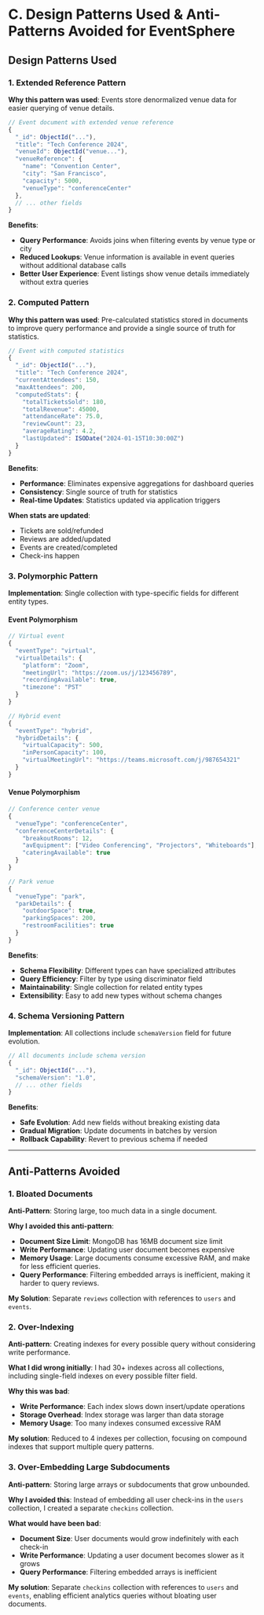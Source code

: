 # C. Design Patterns Used & Anti-Patterns Avoided for EventSphere

## Design Patterns Used

### 1. Extended Reference Pattern

**Why this pattern was used**: Events store denormalized venue data for easier querying of venue details.

```javascript
// Event document with extended venue reference
{
  "_id": ObjectId("..."),
  "title": "Tech Conference 2024",
  "venueId": ObjectId("venue..."),
  "venueReference": {
    "name": "Convention Center",
    "city": "San Francisco",
    "capacity": 5000,
    "venueType": "conferenceCenter"
  },
  // ... other fields
}
```

**Benefits**:
- **Query Performance**: Avoids joins when filtering events by venue type or city
- **Reduced Lookups**: Venue information is available in event queries without additional database calls
- **Better User Experience**: Event listings show venue details immediately without extra queries

### 2. Computed Pattern

**Why this pattern was used**: Pre-calculated statistics stored in documents to improve query performance and provide a single source of truth for statistics.

```javascript
// Event with computed statistics
{
  "_id": ObjectId("..."),
  "title": "Tech Conference 2024",
  "currentAttendees": 150,
  "maxAttendees": 200,
  "computedStats": {
    "totalTicketsSold": 180,
    "totalRevenue": 45000,
    "attendanceRate": 75.0,
    "reviewCount": 23,
    "averageRating": 4.2,
    "lastUpdated": ISODate("2024-01-15T10:30:00Z")
  }
}
```

**Benefits**:
- **Performance**: Eliminates expensive aggregations for dashboard queries
- **Consistency**: Single source of truth for statistics
- **Real-time Updates**: Statistics updated via application triggers

**When stats are updated**:
- Tickets are sold/refunded
- Reviews are added/updated
- Events are created/completed
- Check-ins happen

### 3. Polymorphic Pattern

**Implementation**: Single collection with type-specific fields for different entity types.

#### Event Polymorphism
```javascript
// Virtual event
{
  "eventType": "virtual",
  "virtualDetails": {
    "platform": "Zoom",
    "meetingUrl": "https://zoom.us/j/123456789",
    "recordingAvailable": true,
    "timezone": "PST"
  }
}

// Hybrid event
{
  "eventType": "hybrid",
  "hybridDetails": {
    "virtualCapacity": 500,
    "inPersonCapacity": 100,
    "virtualMeetingUrl": "https://teams.microsoft.com/j/987654321"
  }
}
```

#### Venue Polymorphism
```javascript
// Conference center venue
{
  "venueType": "conferenceCenter",
  "conferenceCenterDetails": {
    "breakoutRooms": 12,
    "avEquipment": ["Video Conferencing", "Projectors", "Whiteboards"],
    "cateringAvailable": true
  }
}

// Park venue
{
  "venueType": "park",
  "parkDetails": {
    "outdoorSpace": true,
    "parkingSpaces": 200,
    "restroomFacilities": true
  }
}
```

**Benefits**:
- **Schema Flexibility**: Different types can have specialized attributes
- **Query Efficiency**: Filter by type using discriminator field
- **Maintainability**: Single collection for related entity types
- **Extensibility**: Easy to add new types without schema changes

### 4. Schema Versioning Pattern

**Implementation**: All collections include `schemaVersion` field for future evolution.

```javascript
// All documents include schema version
{
  "_id": ObjectId("..."),
  "schemaVersion": "1.0",
  // ... other fields
}
```

**Benefits**:
- **Safe Evolution**: Add new fields without breaking existing data
- **Gradual Migration**: Update documents in batches by version
- **Rollback Capability**: Revert to previous schema if needed

---

## Anti-Patterns Avoided

### 1. Bloated Documents

**Anti-Pattern**: Storing large, too much data in a single document.

**Why I avoided this anti-pattern**:
- **Document Size Limit**: MongoDB has 16MB document size limit
- **Write Performance**: Updating user document becomes expensive
- **Memory Usage**: Large documents consume excessive RAM, and make for less efficient queries.
- **Query Performance**: Filtering embedded arrays is inefficient, making it harder to query reviews.

**My Solution**: Separate `reviews` collection with references to `users` and `events`.

### 2. Over-Indexing

**Anti-pattern**: Creating indexes for every possible query without considering write performance.

**What I did wrong initially**: I had 30+ indexes across all collections, including single-field indexes on every possible filter field.

**Why this was bad**:
- **Write Performance**: Each index slows down insert/update operations
- **Storage Overhead**: Index storage was larger than data storage
- **Memory Usage**: Too many indexes consumed excessive RAM

**My solution**: Reduced to 4 indexes per collection, focusing on compound indexes that support multiple query patterns.

### 3. Over-Embedding Large Subdocuments

**Anti-pattern**: Storing large arrays or subdocuments that grow unbounded.

**Why I avoided this**: Instead of embedding all user check-ins in the `users` collection, I created a separate `checkins` collection.

**What would have been bad**:
- **Document Size**: User documents would grow indefinitely with each check-in
- **Write Performance**: Updating a user document becomes slower as it grows
- **Query Performance**: Filtering embedded arrays is inefficient

**My solution**: Separate `checkins` collection with references to `users` and `events`, enabling efficient analytics queries without bloating user documents.